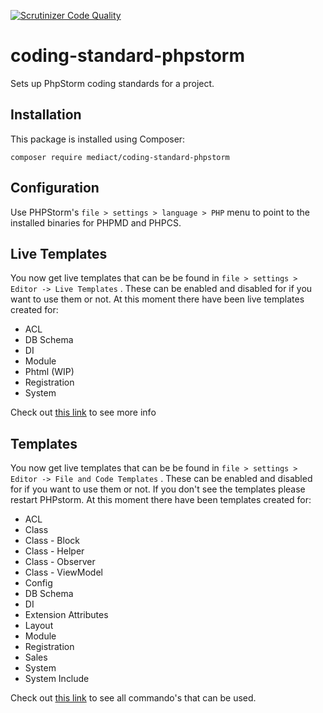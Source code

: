 [![Scrutinizer Code Quality](https://scrutinizer-ci.com/g/mediact/coding-standard-phpstorm/badges/quality-score.png?b=master)](https://scrutinizer-ci.com/g/mediact/coding-standard-phpstorm/?branch=master)
# coding-standard-phpstorm

Sets up PhpStorm coding standards for a project.

## Installation
This package is installed using Composer:
```
composer require mediact/coding-standard-phpstorm
```

## Configuration
Use PHPStorm's `file > settings > language > PHP` menu to point to the installed binaries for PHPMD and PHPCS.

## Live Templates
You now get live templates that can be be found in `file > settings > Editor -> Live Templates` .
These can be enabled and disabled for if you want to use them or not.
At this moment there have been live templates created for:
* ACL
* DB Schema
* DI
* Module
* Phtml (WIP)
* Registration
* System

Check out [this link](COMMANDS.md) to see more info

## Templates
You now get live templates that can be be found in `file > settings > Editor -> File and Code Templates` .
These can be enabled and disabled for if you want to use them or not. If you don't see the templates please restart PHPstorm.
At this moment there have been templates created for:
* ACL
* Class
* Class - Block
* Class - Helper
* Class - Observer
* Class - ViewModel
* Config
* DB Schema
* DI
* Extension Attributes
* Layout
* Module
* Registration
* Sales
* System 
* System Include

Check out [this link](COMMANDS.md) to see all commando's that can be used.
